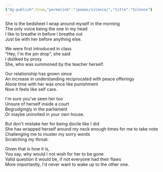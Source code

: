 ```yaml
---
{"dg-publish":true,"permalink":"/poems/silence/","title":"Silence"}
---
```



She is the bedsheet I wrap around myself in the morning  
The only voice being the one in my head  
I like to breathe in before I breathe out  
Just be with her before anything else.  

We were first introduced in class  
"Hey, I'm the pin drop", she said  
I disliked by proxy  
She, who was summoned by the teacher herself.  

Our relationship has grown since  
An increase in understanding reciprocated with peace offerings  
Alone time with her was once like punishment  
Now it feels like self care.   
  
I'm sure you've seen her too  
Unsure of herself inside a court  
Begrudgingly in the parliament  
Or maybe uninvited in your own house.  
  
But don't mistake her for being docile like I did  
She has wrapped herself around my neck enough times for me to take note  
Challenging me to muster my sorry words  
Scratching my throat.  
  
Given that is how it is,  
You say, why would I not wish for her to be gone  
Valid question it would be, if not everyone had their flaws  
More importantly, I'd never want to wake up to the other one.  
